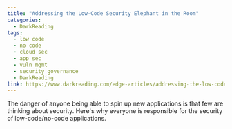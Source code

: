 ```yaml
---
title: "Addressing the Low-Code Security Elephant in the Room"
categories:
  - DarkReading
tags:
  - low code
  - no code
  - cloud sec
  - app sec
  - vuln mgmt
  - security governance
  - DarkReading
link: https://www.darkreading.com/edge-articles/addressing-the-low-code-security-elephant-in-the-room
---
```


The danger of anyone being able to spin up new applications is that few are thinking about security. Here's why everyone is responsible for the security of low-code/no-code applications.
